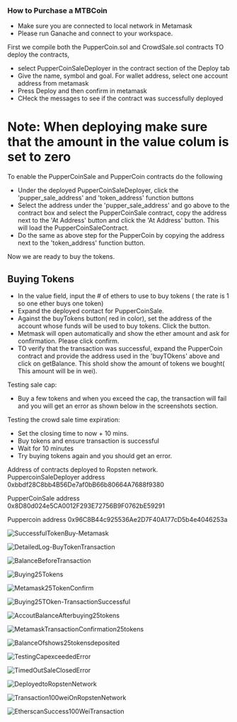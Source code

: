 ### How to Purchase a MTBCoin   
* Make sure you are connected to local network in Metamask 
* Please run Ganache and connect to your workspace.

First we compile both the PupperCoin.sol and CrowdSale.sol contracts
TO deploy the contracts, 
* select PupperCoinSaleDeployer in the contract section of the Deploy tab
* Give the name, symbol and goal. For wallet address, select one account address from metamask
* Press Deploy and then confirm in metamask
* CHeck the messages to see if the contract was successfully deployed

# Note: When deploying make sure that the amount in the value colum is set to zero
To enable the PupperCoinSale and PupperCoin contracts do the following
* Under the deployed PupperCoinSaleDeployer, click the 'pupper_sale_address' and 'token_address' function buttons
* Select the address under the 'pupper_sale_address' and go above to the contract box and select the PupperCoinSale contract, copy the address next to the 'At Address' button and click the 'At Address' button. This will load the PupperCoinSaleContract.
* Do the same as above step for the PupperCoin by copying the address next to the 'token_address' function button.

Now we are ready to buy the tokens.
 ## Buying Tokens
 * In the value field, input the # of ethers to use to buy  tokens ( the rate is 1 so one ether buys one token)
 * Expand the deployed contact for PupperCoinSale. 
 * Against the buyTokens button( red in color), set the address of the account whose funds will be used to buy tokens. Click the button.
 * Metmask will open automatically and show the ether amount and ask for confirmation. Please click confirm.
 * TO verify that the transaction was successful, expand the PupperCoin contract and provide the address used in the 'buyTOkens' above and click on getBalance. This shold show the amount of tokens we bought( This amount will be in wei).

 Testing sale cap:
 * Buy a few tokens and when you exceed the cap, the transaction will fail and you will get an error as shown below in the screenshots section.

 Testing the crowd sale time expiration:
 * Set the closing time to now + 10 mins.
 * Buy tokens and ensure transaction is successful
 * Wait for 10 minutes
 * Try buying tokens again and you should get an error.


 Address of contracts deployed to Ropsten network.
 PuppercoinSaleDeployer address
 0xbbdf28C8bb4B56De7af0bB66b80664A7688f9380 

 PupperCoinSale address
 0x8D80d024e5CA0012F293E72756B9F0762bE59291

 Puppercoin address
 0x96C8B44c925536Ae2D7F40A177cD5b4e4046253a

 ![SuccessfulTokenBuy-Metamask](/Screenshots/TOkenBuyingSucess-Metamaskscreenshot.PNG)
 
 ![DetailedLog-BuyTokenTransaction](/Screenshots/DetailedLogofBuyingToken.PNG)
 
 ![BalanceBeforeTransaction](/Screenshots/BalanceBeforeTransaction.PNG)
 
 ![Buying25Tokens](/Screenshots/Buying25Tokens.PNG)
 
 ![Metamask25TokenConfirm](/Screenshots/Metamask25TokenConfirm.PNG)
 
 ![Buying25TOken-TransactionSuccessful](/Screenshots/Buying25TOken-TransactionSuccessful.PNG)
 
 ![AccoutBalanceAfterbuying25tokens](/Screenshots/AccoutBalanceAfterbuying25tokens.PNG)
 
 ![MetamaskTransactionConfirmation25tokens](/Screenshots/MetamaskTransactionConfirmation25tokens.PNG)
 
 ![BalanceOfshows25tokensdeposited](/Screenshots/BalanceOfshows25tokensdeposited.PNG)
 
 ![TestingCapexceededError](/Screenshots/TestingCapexceededError.PNG)
 
 ![TimedOutSaleClosedError](/Screenshots/TimedOutSaleClosedError.PNG)
 
 ![DeployedtoRopstenNetwork](/Screenshots/DeployedtoRopstenNetwork.PNG)
 
 ![Transaction100weiOnRopstenNetwork](/Screenshots/Transaction100weiOnRopstenNetwork.PNG)
 
 ![EtherscanSuccess100WeiTransaction](/Screenshots/EtherscanSuccess100WeiTransaction.PNG)
 



